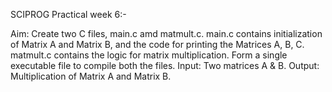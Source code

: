 SCIPROG Practical week 6:-


Aim: Create two C files, main.c amd matmult.c. main.c contains initialization of Matrix A and Matrix B, and the code for printing the Matrices A, B, C. matmult.c contains the logic for matrix multiplication. Form a single executable file to compile both the files.
Input: Two matrices A & B.
Output: Multiplication of Matrix A and Matrix B.

